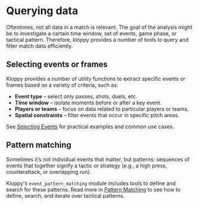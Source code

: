 # Querying data
Oftentimes, not all data in a match is relevant. The goal of the analysis might be to investigate a certain time window, set of events, game phase, or tactical pattern.
Therefore, kloppy provides a number of tools to query and filter match data efficiently.

## Selecting events or frames
Kloppy provides a number of utility functions to extract specific events or frames based on a variety of criteria, such as:

- **Event type** – select only passes, shots, duels, etc.
- **Time window** – isolate moments before or after a key event.
- **Players or teams** – focus on data related to particular players or teams.
- **Spatial constraints** – filter events that occur in specific pitch areas.

See [Selecting Events]() for practical examples and common use cases.
## Pattern matching

Sometimes it’s not individual events that matter, but patterns: sequences of events that together signify a tactic or strategy (e.g., a high press, counterattack, or overlapping run).

Kloppy's `event_pattern_matching` module includes tools to define and search for these patterns. Read more in [Pattern Matching]() to see how to define, search, and iterate over tactical patterns.
